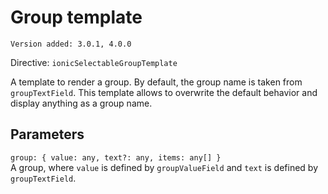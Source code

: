 # Group template

`Version added: 3.0.1, 4.0.0`

Directive: `ionicSelectableGroupTemplate`

A template to render a group. By default, the group name is taken from `groupTextField`. This template allows to overwrite the default behavior and display anything as a group name.

## Parameters

`group: { value: any, text?: any, items: any[] }`  
A group, where `value` is defined by `groupValueField` and `text` is defined by `groupTextField`.
